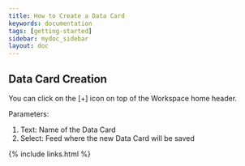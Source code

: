 ```yaml
---
title: How to Create a Data Card
keywords: documentation
tags: [getting-started]
sidebar: mydoc_sidebar
layout: doc
---
```


## Data Card Creation

You can click on the [+] icon on top of the Workspace home header.

Parameters:

1. Text: Name of the Data Card
2. Select: Feed where the new Data Card will be saved

{% include links.html %}

    
